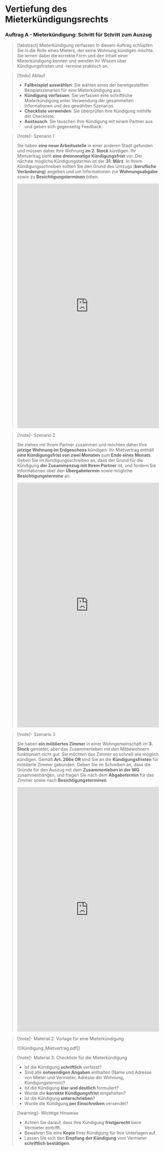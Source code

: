 # Vertiefung des Mieterkündigungsrechts

### Auftrag A - Mieterkündigung: Schritt für Schritt zum Auszug

> [!abstract] Mieterkündigung verfassen
> In diesem Auftrag schlüpfen Sie in die Rolle eines Mieters, der seine Wohnung kündigen möchte. Sie lernen dabei die korrekte Form und den Inhalt einer Mieterkündigung kennen und wenden Ihr Wissen über Kündigungsfristen und -termine praktisch an. 

>[!todo] Ablauf
>- **Fallbeispiel auswählen**: Sie wählen eines der bereitgestellten Beispielszenarien für eine Mieterkündigung aus.
>- **Kündigung verfassen**: Sie verfassen eine schriftliche Mieterkündigung unter Verwendung der gesammelten Informationen und des gewählten Szenarios.
>- **Checkliste verwenden**: Sie überprüfen Ihre Kündigung mithilfe der Checkliste.
>- **Austausch**:  Sie tauschen Ihre Kündigung mit einem Partner aus und geben sich gegenseitig Feedback.

>[!note]- Szenario 1 
>
>Sie haben **eine neue Arbeitsstelle** in einer anderen Stadt gefunden und müssen daher Ihre Wohnung **im 2. Stock** kündigen. Ihr Mietvertrag sieht **eine dreimonatige Kündigungsfrist** vor. Der nächste mögliche Kündigungstermin ist der **31. März**. In Ihrem Kündigungsschreiben sollten Sie den Grund des Umzugs (**berufliche Veränderung**) angeben und um Informationen zur **Wohnungsabgabe** sowie zu **Besichtigungsterminen** bitten.
><iframe src="https://app.fiete.ai/a/cm2ss1b1v0czy46b8wog2w5yi" style="border:0px #ffffff none;" name="myiFrame" scrolling="no" frameborder="1" marginheight="0px" marginwidth="0px" height="800px" width="100%" allowfullscreen></iframe>


>[!note]- Szenario 2
>
>Sie ziehen mit Ihrem Partner zusammen und möchten daher Ihre **jetzige Wohnung im Erdgeschoss** kündigen. Ihr Mietvertrag enthält **eine Kündigungsfrist von zwei Monaten** zum **Ende eines Monats**. Geben Sie im Kündigungsschreiben an, dass der Grund für die Kündigung **der Zusammenzug mit Ihrem Partner** ist, und fordern Sie Informationen über den **Übergabetermin** sowie mögliche **Besichtigungstermine** an.
><iframe src="https://app.fiete.ai/a/cm3y2qzsh91u9i7qdpw0mp13z" style="border:0px #ffffff none;" name="myiFrame" scrolling="no" frameborder="1" marginheight="0px" marginwidth="0px" height="800px" width="100%" allowfullscreen></iframe>

>[!note]- Szenario 3
>
>Sie haben **ein möbliertes Zimmer** in einer Wohngemeinschaft im **3. Stock** gemietet, aber das Zusammenleben mit den Mitbewohnern funktioniert nicht gut. Sie möchten das Zimmer so schnell wie möglich kündigen. Gemäß **Art. 266e OR** sind Sie an die **Kündigungsfristen** für möblierte Zimmer gebunden. Geben Sie im Schreiben an, dass die Gründe für den Auszug mit dem **Zusammenleben in der WG** zusammenhängen, und fragen Sie nach dem **Abgabetermin** für das Zimmer sowie nach **Besichtigungsterminen**.
><iframe src="https://app.fiete.ai/a/cm3y2vebg94t2o8s4060in5tm" style="border:0px #ffffff none;" name="myiFrame" scrolling="no" frameborder="1" marginheight="0px" marginwidth="0px" height="800px" width="100%" allowfullscreen></iframe>

>[!note]- Material 2: Vorlage für eine Mieterkündigung
>
>![[Kündigung_Mietvertrag.pdf]]

>[!note]- Material 3: Checkliste für die Mieterkündigung
>
>- Ist die Kündigung **schriftlich** verfasst?
>- Sind alle **notwendigen Angaben** enthalten (Name und Adresse von Mieter und Vermieter, Adresse der Wohnung, Kündigungstermin)?
>- Ist die Kündigung **klar und deutlich** formuliert?
>- Wurde die **korrekte Kündigungsfrist** eingehalten?
>- Ist die Kündigung **unterschrieben**?
>- Wurde die Kündigung **per Einschreiben** versendet?

> [!warning]- Wichtige Hinweise
>
> - Achten Sie darauf, dass Ihre Kündigung **fristgerecht** beim Vermieter eintrifft.
> - Bewahren Sie eine **Kopie** Ihrer Kündigung für Ihre Unterlagen auf.
> - Lassen Sie sich den **Empfang der Kündigung** vom Vermieter **schriftlich bestätigen**.

